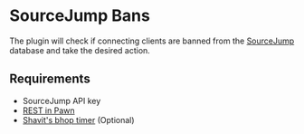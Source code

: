 # SourceJump Bans

The plugin will check if connecting clients are banned from the [SourceJump](https://discord.gg/sourcejump) database and take the desired action.

## Requirements
* SourceJump API key
* [REST in Pawn](https://forums.alliedmods.net/showthread.php?t=298024)
* [Shavit's bhop timer](https://github.com/shavitush/bhoptimer) (Optional)
